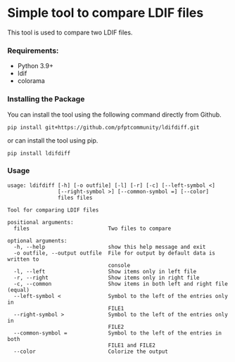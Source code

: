 # Simple tool to compare LDIF files

This tool is used to compare two LDIF files.

### Requirements:

* Python 3.9+
* ldif
* colorama
 
### Installing the Package

You can install the tool using the following command directly from Github.

```
pip install git+https://github.com/pfptcommunity/ldifdiff.git
```

or can install the tool using pip.

```
pip install ldifdiff
```

### Usage

```
usage: ldifdiff [-h] [-o outfile] [-l] [-r] [-c] [--left-symbol <]
                [--right-symbol >] [--common-symbol =] [--color]
                files files

Tool for comparing LDIF files

positional arguments:
  files                         Two files to compare

optional arguments:
  -h, --help                    show this help message and exit
  -o outfile, --output outfile  File for output by default data is written to
                                console
  -l, --left                    Show items only in left file
  -r, --right                   Show items only in right file
  -c, --common                  Show items in both left and right file (equal)
  --left-symbol <               Symbol to the left of the entries only in
                                FILE1
  --right-symbol >              Symbol to the left of the entries only in
                                FILE2
  --common-symbol =             Symbol to the left of the entries in both
                                FILE1 and FILE2
  --color                       Colorize the output
```
